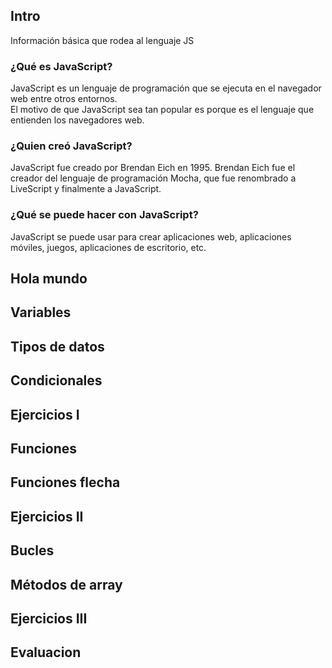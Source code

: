 ## Intro
Información básica que rodea al lenguaje JS
### ¿Qué es JavaScript?
JavaScript es un lenguaje de programación que se ejecuta en el navegador web entre otros entornos. <br>
El motivo de que JavaScript sea tan popular es porque es el lenguaje que entienden los navegadores web.
### ¿Quien creó JavaScript?
JavaScript fue creado por Brendan Eich en 1995. Brendan Eich fue el creador del lenguaje de programación Mocha, que fue renombrado a LiveScript y finalmente a JavaScript.
### ¿Qué se puede hacer con JavaScript?
JavaScript se puede usar para crear aplicaciones web, aplicaciones móviles, juegos, aplicaciones de escritorio, etc.
## Hola mundo
## Variables
## Tipos de datos
## Condicionales
## Ejercicios I
## Funciones
## Funciones flecha
## Ejercicios II
## Bucles
## Métodos de array
## Ejercicios III
## Evaluacion
